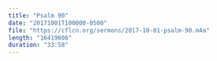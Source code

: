 ```yaml
---
title: "Psalm 90"
date: "20171001T100000-0500"
file: "https://cflcn.org/sermons/2017-10-01-psalm-90.m4a"
length: "16419608"
duration: "33:58"
---
```

